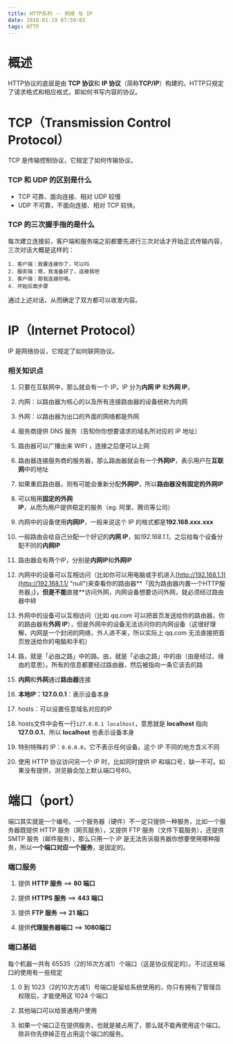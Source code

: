 ```yaml
---
title: HTTP系列 -- 网络 与 IP
date: 2018-01-19 07:59:03
tags: HTTP
---
```

# 概述
HTTP协议的底层是由 **TCP 协议**和 **IP 协议**（简称**TCP/IP**）构建的。HTTP只规定了请求格式和相应格式，即如何书写内容的协议。

# TCP（Transmission Control Protocol）
TCP 是传输控制协议，它规定了如何传输协议。

### TCP 和 UDP 的区别是什么
- TCP 可靠、面向连接、相对 UDP 较慢
- UDP 不可靠，不面向连接、相对 TCP 较快。

### TCP 的三次握手指的是什么
每次建立连接前，客户端和服务端之前都要先进行三次对话才开始正式传输内容，三次对话大概是这样的：
```
1. 客户端：我要连接你了，可以吗
2. 服务端：嗯，我准备好了，连接我吧
3. 客户端：那我连接你咯。
4. 开始后面步骤
```
通过上述对话，从而确定了双方都可以收发内容。

# IP（Internet Protocol）
IP 是网络协议，它规定了如何联网协议。

### 相关知识点
1. 只要在互联网中，那么就会有一个 IP。IP 分为**内网 IP** 和**外网 IP**。

2. 内网：以路由器为核心的以及所有连接路由器的设备统称为内网

3. 外网：以路由器为出口的外面的网络都是外网

4. 服务商提供 DNS 服务（告知你你想要请求的域名所对应的 IP
 地址）

5. 路由器可以广播出来 WIFI ，连接之后便可以上网

6. 路由器连接服务商的服务器，那么路由器就会有一个**外网IP**，表示用户在**互联网**中的地址

7. 如果重启路由器，则有可能会重新分配**外网IP**，所以**路由器没有固定的外网IP**

8. 可以租用**固定的外网IP**，从而为用户提供稳定的服务（eg. 阿里、腾讯等公司）

9. 内网中的设备使用**内网IP**，一般来说这个 IP 的格式都是**192.168.xxx.xxx**

10. 一般路由会给自己分配一个好记的**内网 IP**，如*192.168.1.1*。之后给每个设备分配不同的**内网IP**

11. 路由器会有两个IP，分别是**内网IP**和**外网IP**

12. 内网中的设备可以互相访问（比如你可以用电脑或手机进入[http://192.168.1.1](http://192.168.1.1/ "null")来查看你的路由器**「因为路由器内置一个HTTP服务器」**），但是不能**直接**访问外网，内网设备想要访问外网，就必须经过路由器中转

13. 外网中的设备可以互相访问（比如 qq.com 可以把首页发送给你的路由器，你的路由器有**外网 IP**），但是外网中的设备无法访问你的内网设备（这很好理解，内网是一个封闭的网络，外人进不来，所以实际上 qq.com 无法直接把首页放送给你的电脑和手机）

14. 路，就是「必由之路」中的路。由，就是「必由之路」中的由（由是经过、缘由的意思）。所有的信息都要经过路由器，然后被指向一条它该去的路

15. **内网**和**外网**通过**路由器**连接

16. **本地IP：127.0.0.1**：表示设备本身

17. hosts：可以设置任意域名对应的IP

18. hosts文件中会有一行`127.0.0.1 localhost`，意思就是 **localhost** 指向 **127.0.0.1**，所以 **localhost** 也表示设备本身

19. 特别特殊的 IP：`0.0.0.0`，它不表示任何设备。这个 IP 不同的地方含义不同

20. 使用 HTTP 协议访问另一个 IP 时，比如同时提供 IP 和端口号，缺一不可。如果没有提供，浏览器会加上默认端口号80。


# 端口（port）
端口其实就是一个编号。一个服务器（硬件）不一定只提供一种服务，比如一个服务器既提供 HTTP 服务（网页服务），又提供 FTP 服务（文件下载服务），还提供 SMTP 服务（邮件服务），那么只用一个 IP 是无法告诉服务器你想要使用哪种服务，所以**一个端口对应一个服务**，是固定的。

### 端口服务
1. 提供 **HTTP 服务** ==> **80 端口**

2. 提供 **HTTPS 服务** ==> **443 端口**

3. 提供 **FTP 服务** ==> **21 端口**

4. 提供**代理服务器端口** ==> **1080端口**

### 端口基础
每个机器一共有 65535（2的16次方减1）个端口（这是协议规定的）。不过这些端口的使用有一些规定
1. 0 到 1023（2的10次方减1）号端口是留给系统使用的，你只有拥有了管理员权限后，才能使用这 1024 个端口

2. 其他端口可以给普通用户使用

3. 如果一个端口正在提供服务，也就是被占用了，那么就不能再使用这个端口。除非你先停掉正在占用这个端口的服务。